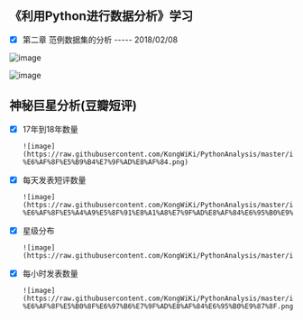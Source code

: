 ## 《利用Python进行数据分析》学习

* [x] 第二章 范例数据集的分析             ----- 2018/02/08


![image](https://raw.githubusercontent.com/KongWiKi/PythonAnalysis/master/images/Screenshot%20from%202018-02-08%2016-30-14.png)

![image](https://raw.githubusercontent.com/KongWiKi/PythonAnalysis/master/images/Screenshot%20from%202018-02-08%2016-30-41.png)



## 神秘巨星分析(豆瓣短评)

- [x] 17年到18年数量

      ![image](https://raw.githubusercontent.com/KongWiKi/PythonAnalysis/master/images/%E7%A5%9E%E7%A7%98%E5%B7%A8%E6%98%9F-%E6%AF%8F%E5%B9%B4%E7%9F%AD%E8%AF%84.png)

- [x] 每天发表短评数量

      ![image](https://raw.githubusercontent.com/KongWiKi/PythonAnalysis/master/images/%E7%A5%9E%E7%A7%98%E5%B7%A8%E6%98%9F-%E6%AF%8F%E5%A4%A9%E5%8F%91%E8%A1%A8%E7%9F%AD%E8%AF%84%E6%95%B0%E9%87%8F.png)

- [x] 星级分布

      ![image](https://raw.githubusercontent.com/KongWiKi/PythonAnalysis/master/images/%E7%A5%9E%E7%A5%95%E5%B7%A8%E6%98%9Fstars.png)


* [x] 每小时发表数量

      ![image](https://raw.githubusercontent.com/KongWiKi/PythonAnalysis/master/images/%E7%A5%9E%E7%A5%95%E5%B7%A8%E6%98%9F-%E6%AF%8F%E5%B0%8F%E6%97%B6%E7%9F%AD%E8%AF%84%E6%95%B0%E9%87%8F.png)

      ​

